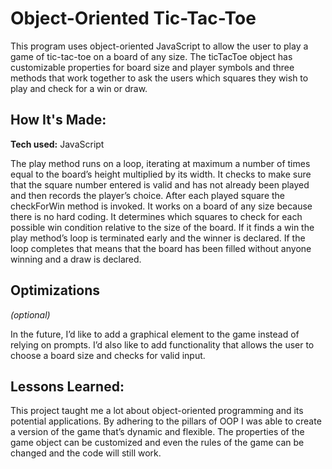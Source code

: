 # Object-Oriented Tic-Tac-Toe
This program uses object-oriented JavaScript to allow the user to play a game of tic-tac-toe on a board of any size. The ticTacToe object has customizable properties for board size and player symbols and three methods that work together to ask the users which squares they wish to play and check for a win or draw.

## How It's Made:

**Tech used:** JavaScript

The play method runs on a loop, iterating at maximum a number of times equal to the board’s height multiplied by its width. It checks to make sure that the square number entered is valid and has not already been played and then records the player’s choice. After each played square the checkForWin method is invoked. It works on a board of any size because there is no hard coding. It determines which squares to check for each possible win condition relative to the size of the board. If it finds a win the play method’s loop is terminated early and the winner is declared. If the loop completes that means that the board has been filled without anyone winning and a draw is declared.

## Optimizations
*(optional)*

In the future, I’d like to add a graphical element to the game instead of relying on prompts. I’d also like to add functionality that allows the user to choose a board size and checks for valid input.

## Lessons Learned:

This project taught me a lot about object-oriented programming and its potential applications. By adhering to the pillars of OOP I was able to create a version of the game that’s dynamic and flexible. The properties of the game object can be customized and even the rules of the game can be changed and the code will still work.

